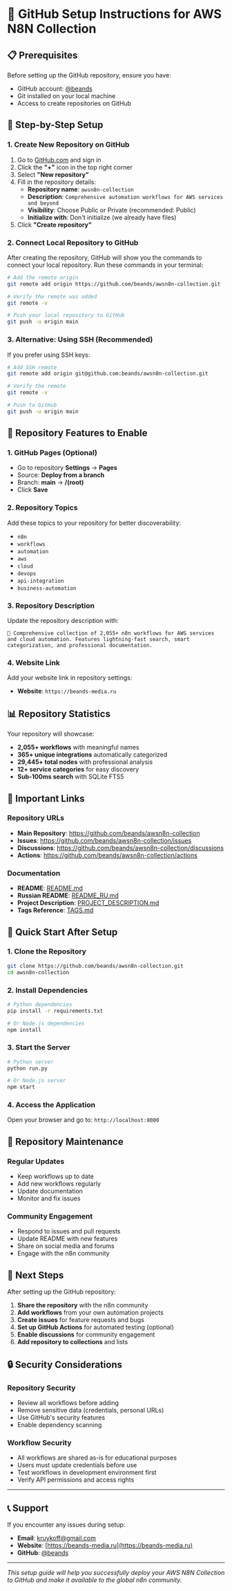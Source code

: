 # 🚀 GitHub Setup Instructions for AWS N8N Collection

## 📋 Prerequisites

Before setting up the GitHub repository, ensure you have:
- GitHub account: [@beands](https://github.com/beands)
- Git installed on your local machine
- Access to create repositories on GitHub

## 🔧 Step-by-Step Setup

### 1. Create New Repository on GitHub

1. Go to [GitHub.com](https://github.com) and sign in
2. Click the **"+"** icon in the top right corner
3. Select **"New repository"**
4. Fill in the repository details:
   - **Repository name**: `awsn8n-collection`
   - **Description**: `Comprehensive automation workflows for AWS services and beyond`
   - **Visibility**: Choose Public or Private (recommended: Public)
   - **Initialize with**: Don't initialize (we already have files)
5. Click **"Create repository"**

### 2. Connect Local Repository to GitHub

After creating the repository, GitHub will show you the commands to connect your local repository. Run these commands in your terminal:

```bash
# Add the remote origin
git remote add origin https://github.com/beands/awsn8n-collection.git

# Verify the remote was added
git remote -v

# Push your local repository to GitHub
git push -u origin main
```

### 3. Alternative: Using SSH (Recommended)

If you prefer using SSH keys:

```bash
# Add SSH remote
git remote add origin git@github.com:beands/awsn8n-collection.git

# Verify the remote
git remote -v

# Push to GitHub
git push -u origin main
```

## 🌟 Repository Features to Enable

### 1. GitHub Pages (Optional)
- Go to repository **Settings** → **Pages**
- Source: **Deploy from a branch**
- Branch: **main** → **/(root)**
- Click **Save**

### 2. Repository Topics
Add these topics to your repository for better discoverability:
- `n8n`
- `workflows`
- `automation`
- `aws`
- `cloud`
- `devops`
- `api-integration`
- `business-automation`

### 3. Repository Description
Update the repository description with:
```
🚀 Comprehensive collection of 2,055+ n8n workflows for AWS services and cloud automation. Features lightning-fast search, smart categorization, and professional documentation.
```

### 4. Website Link
Add your website link in repository settings:
- **Website**: `https://beands-media.ru`

## 📊 Repository Statistics

Your repository will showcase:
- **2,055+ workflows** with meaningful names
- **365+ unique integrations** automatically categorized
- **29,445+ total nodes** with professional analysis
- **12+ service categories** for easy discovery
- **Sub-100ms search** with SQLite FTS5

## 🔗 Important Links

### Repository URLs
- **Main Repository**: https://github.com/beands/awsn8n-collection
- **Issues**: https://github.com/beands/awsn8n-collection/issues
- **Discussions**: https://github.com/beands/awsn8n-collection/discussions
- **Actions**: https://github.com/beands/awsn8n-collection/actions

### Documentation
- **README**: [README.md](README.md)
- **Russian README**: [README_RU.md](README_RU.md)
- **Project Description**: [PROJECT_DESCRIPTION.md](PROJECT_DESCRIPTION.md)
- **Tags Reference**: [TAGS.md](TAGS.md)

## 🚀 Quick Start After Setup

### 1. Clone the Repository
```bash
git clone https://github.com/beands/awsn8n-collection.git
cd awsn8n-collection
```

### 2. Install Dependencies
```bash
# Python dependencies
pip install -r requirements.txt

# Or Node.js dependencies
npm install
```

### 3. Start the Server
```bash
# Python server
python run.py

# Or Node.js server
npm start
```

### 4. Access the Application
Open your browser and go to: `http://localhost:8000`

## 📝 Repository Maintenance

### Regular Updates
- Keep workflows up to date
- Add new workflows regularly
- Update documentation
- Monitor and fix issues

### Community Engagement
- Respond to issues and pull requests
- Update README with new features
- Share on social media and forums
- Engage with the n8n community

## 🎯 Next Steps

After setting up the GitHub repository:

1. **Share the repository** with the n8n community
2. **Add workflows** from your own automation projects
3. **Create issues** for feature requests and bugs
4. **Set up GitHub Actions** for automated testing (optional)
5. **Enable discussions** for community engagement
6. **Add repository to collections** and lists

## 🔒 Security Considerations

### Repository Security
- Review all workflows before adding
- Remove sensitive data (credentials, personal URLs)
- Use GitHub's security features
- Enable dependency scanning

### Workflow Security
- All workflows are shared as-is for educational purposes
- Users must update credentials before use
- Test workflows in development environment first
- Verify API permissions and access rights

---

## 📞 Support

If you encounter any issues during setup:

- **Email**: [kruykoff@gmail.com](mailto:kruykoff@gmail.com)
- **Website**: [https://beands-media.ru](https://beands-media.ru)
- **GitHub**: [@beands](https://github.com/beands)

---

*This setup guide will help you successfully deploy your AWS N8N Collection to GitHub and make it available to the global n8n community.*
